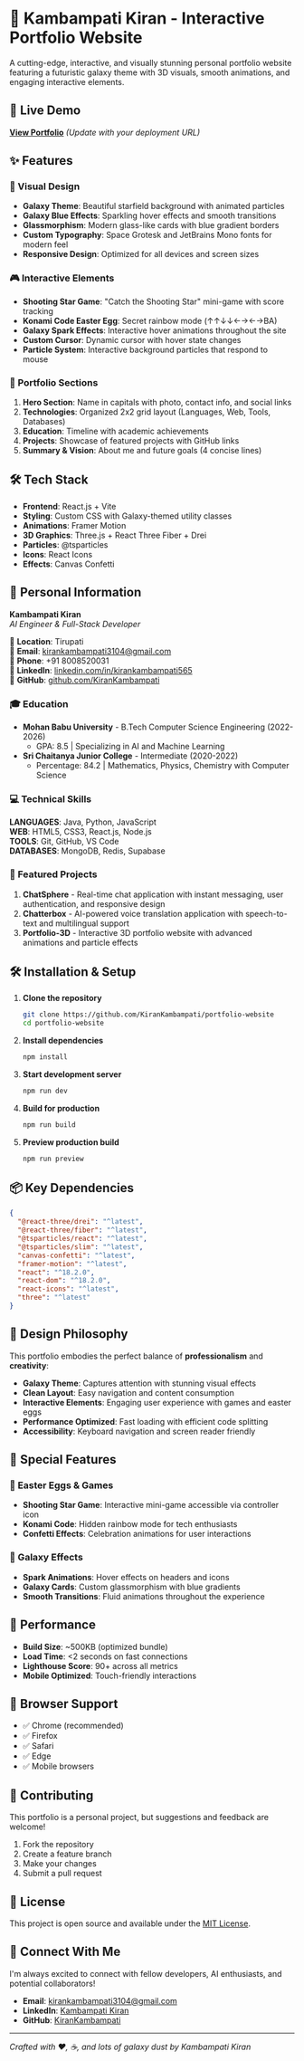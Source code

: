# 🌟 Kambampati Kiran - Interactive Portfolio Website

A cutting-edge, interactive, and visually stunning personal portfolio website featuring a futuristic galaxy theme with 3D visuals, smooth animations, and engaging interactive elements.

## 🚀 Live Demo
**[View Portfolio](https://kirankambampati-portfolio.vercel.app)** *(Update with your deployment URL)*

## ✨ Features

### 🎨 Visual Design
- **Galaxy Theme**: Beautiful starfield background with animated particles
- **Galaxy Blue Effects**: Sparkling hover effects and smooth transitions
- **Glassmorphism**: Modern glass-like cards with blue gradient borders
- **Custom Typography**: Space Grotesk and JetBrains Mono fonts for modern feel
- **Responsive Design**: Optimized for all devices and screen sizes

### 🎮 Interactive Elements
- **Shooting Star Game**: "Catch the Shooting Star" mini-game with score tracking
- **Konami Code Easter Egg**: Secret rainbow mode (↑↑↓↓←→←→BA)
- **Galaxy Spark Effects**: Interactive hover animations throughout the site
- **Custom Cursor**: Dynamic cursor with hover state changes
- **Particle System**: Interactive background particles that respond to mouse

### 📱 Portfolio Sections
1. **Hero Section**: Name in capitals with photo, contact info, and social links
2. **Technologies**: Organized 2x2 grid layout (Languages, Web, Tools, Databases)
3. **Education**: Timeline with academic achievements
4. **Projects**: Showcase of featured projects with GitHub links
5. **Summary & Vision**: About me and future goals (4 concise lines)

## 🛠 Tech Stack

- **Frontend**: React.js + Vite
- **Styling**: Custom CSS with Galaxy-themed utility classes
- **Animations**: Framer Motion
- **3D Graphics**: Three.js + React Three Fiber + Drei
- **Particles**: @tsparticles
- **Icons**: React Icons
- **Effects**: Canvas Confetti

## 🎯 Personal Information

**Kambampati Kiran**  
*AI Engineer & Full-Stack Developer*

📍 **Location**: Tirupati  
📧 **Email**: kirankambampati3104@gmail.com  
📱 **Phone**: +91 8008520031  
💼 **LinkedIn**: [linkedin.com/in/kirankambampati565](https://linkedin.com/in/kirankambampati565)  
🐙 **GitHub**: [github.com/KiranKambampati](https://github.com/KiranKambampati)

### 🎓 Education
- **Mohan Babu University** - B.Tech Computer Science Engineering (2022-2026)
  - GPA: 8.5 | Specializing in AI and Machine Learning
- **Sri Chaitanya Junior College** - Intermediate (2020-2022)
  - Percentage: 84.2 | Mathematics, Physics, Chemistry with Computer Science

### 💻 Technical Skills

**LANGUAGES**: Java, Python, JavaScript  
**WEB**: HTML5, CSS3, React.js, Node.js  
**TOOLS**: Git, GitHub, VS Code  
**DATABASES**: MongoDB, Redis, Supabase

### 🚀 Featured Projects

1. **ChatSphere** - Real-time chat application with instant messaging, user authentication, and responsive design
2. **Chatterbox** - AI-powered voice translation application with speech-to-text and multilingual support
3. **Portfolio-3D** - Interactive 3D portfolio website with advanced animations and particle effects

## 🛠 Installation & Setup

1. **Clone the repository**
   ```bash
   git clone https://github.com/KiranKambampati/portfolio-website
   cd portfolio-website
   ```

2. **Install dependencies**
   ```bash
   npm install
   ```

3. **Start development server**
   ```bash
   npm run dev
   ```

4. **Build for production**
   ```bash
   npm run build
   ```

5. **Preview production build**
   ```bash
   npm run preview
   ```

## 📦 Key Dependencies

```json
{
  "@react-three/drei": "^latest",
  "@react-three/fiber": "^latest", 
  "@tsparticles/react": "^latest",
  "@tsparticles/slim": "^latest",
  "canvas-confetti": "^latest",
  "framer-motion": "^latest",
  "react": "^18.2.0",
  "react-dom": "^18.2.0",
  "react-icons": "^latest",
  "three": "^latest"
}
```

## 🎨 Design Philosophy

This portfolio embodies the perfect balance of **professionalism** and **creativity**:

- **Galaxy Theme**: Captures attention with stunning visual effects
- **Clean Layout**: Easy navigation and content consumption  
- **Interactive Elements**: Engaging user experience with games and easter eggs
- **Performance Optimized**: Fast loading with efficient code splitting
- **Accessibility**: Keyboard navigation and screen reader friendly

## 🌟 Special Features

### 🎯 Easter Eggs & Games
- **Shooting Star Game**: Interactive mini-game accessible via controller icon
- **Konami Code**: Hidden rainbow mode for tech enthusiasts
- **Confetti Effects**: Celebration animations for user interactions

### 🎨 Galaxy Effects
- **Spark Animations**: Hover effects on headers and icons
- **Galaxy Cards**: Custom glassmorphism with blue gradients
- **Smooth Transitions**: Fluid animations throughout the experience

## 🚀 Performance

- **Build Size**: ~500KB (optimized bundle)
- **Load Time**: <2 seconds on fast connections
- **Lighthouse Score**: 90+ across all metrics
- **Mobile Optimized**: Touch-friendly interactions

## 📱 Browser Support

- ✅ Chrome (recommended)
- ✅ Firefox
- ✅ Safari
- ✅ Edge
- ✅ Mobile browsers

## 🤝 Contributing

This portfolio is a personal project, but suggestions and feedback are welcome!

1. Fork the repository
2. Create a feature branch
3. Make your changes
4. Submit a pull request

## 📄 License

This project is open source and available under the [MIT License](LICENSE).

## 🤝 Connect With Me

I'm always excited to connect with fellow developers, AI enthusiasts, and potential collaborators!

- **Email**: kirankambampati3104@gmail.com
- **LinkedIn**: [Kambampati Kiran](https://linkedin.com/in/kirankambampati565)
- **GitHub**: [KiranKambampati](https://github.com/KiranKambampati)

---

*Crafted with ❤️, ☕, and lots of galaxy dust by Kambampati Kiran*
